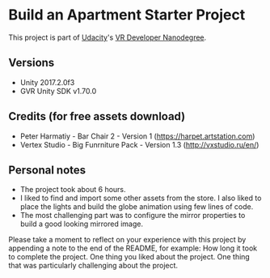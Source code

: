 # Build an Apartment Starter Project

This project is part of [Udacity](https://www.udacity.com "Udacity - Be in demand")'s [VR Developer Nanodegree](https://www.udacity.com/course/vr-developer-nanodegree--nd017).

## Versions
- Unity 2017.2.0f3
- GVR Unity SDK v1.70.0

## Credits (for free assets download)
- Peter Harmatiy - Bar Chair 2 - Version 1 (https://harpet.artstation.com)
- Vertex Studio - Big Funrniture Pack - Version 1.3 (http://vxstudio.ru/en/)

## Personal notes
- The project took about 6 hours.
- I liked to find and import some other assets from the store. I also liked to place the lights and build the globe animation using few lines of code.
- The most challenging part was to configure the mirror properties to build a good looking mirrored image.


Please take a moment to reflect on your experience with this project by appending a note to the end of the README, for example:
How long it took to complete the project.
One thing you liked about the project.
One thing that was particularly challenging about the project.